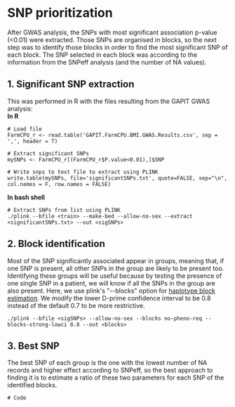 # SNP prioritization

After GWAS analysis, the SNPs with most significant association p-value (<0.01) were extracted. Those SNPs are organised in blocks, so the next step was to identify those blocks in order to find the most significant SNP of each block. The SNP selected in each block was according to the information from the SNPeff analysis (and the number of NA values).



## 1. Significant SNP extraction  
This was performed in R with the files resulting from the GAPIT GWAS analysis:  
**In R**

    # Load file
    FarmCPU_r <- read.table('GAPIT.FarmCPU.BMI.GWAS.Results.csv', sep = ',', header = T)
    
    # Extract significant SNPs
    mySNPs <- FarmCPU_r[(FarmCPU_r$P.value<0.01),]$SNP

    # Write snps to text file to extract using PLINK
    write.table(mySNPs, file='significantSNPs.txt', quote=FALSE, sep="\n", col.names = F, row.names = FALSE)

**In bash shell**

    # Extract SNPs from list using PLINK
    ./plink --bfile <train> --make-bed --allow-no-sex --extract <significantSNPs.txt> --out <sigSNPs>


## 2. Block identification
Most of the SNP significantly associated appear in groups, meaning that, if one SNP is present, all other SNPs in the group are likely to be present too. Identifying these groups will be useful because by testing the presence of one single SNP in a patient, we will know if all the SNPs in the group are also present.
Here, we use plink's "--blocks" option for [haplotype block estimation](https://www.cog-genomics.org/plink/1.9/ld#blocks). We modify the lower D-prime confidence interval to be 0.8 instead of the default 0.7 to be more restrictive.

    ./plink --bfile <sigSNPs> --allow-no-sex --blocks no-pheno-req --blocks-strong-lowci 0.8 --out <blocks>
    
## 3. Best SNP
The best SNP of each group is the one with the lowest number of NA records and higher effect according to SNPeff, so the best approach to finding it is to estimate a ratio of these two parameters for each SNP of the identified blocks.

    # Code
